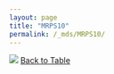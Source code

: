```yaml
---
layout: page
title: "MRPS10"
permalink: /_mds/MRPS10/
---
```


![](../../alns_9.28.22/aln_5HSAA067583_0.991.png?raw=true
)
[Back to Table](../../display)
